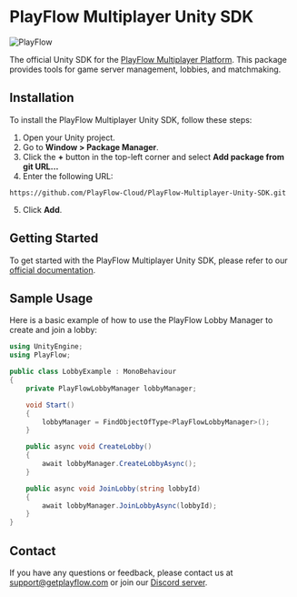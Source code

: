 # PlayFlow Multiplayer Unity SDK

![PlayFlow](https://getplayflow.com/wp-content/uploads/2024/04/playflow_logo_v2.png)

The official Unity SDK for the [PlayFlow Multiplayer Platform](https://getplayflow.com). This package provides tools for game server management, lobbies, and matchmaking.

## Installation

To install the PlayFlow Multiplayer Unity SDK, follow these steps:

1. Open your Unity project.
2. Go to **Window > Package Manager**.
3. Click the **+** button in the top-left corner and select **Add package from git URL...**
4. Enter the following URL:

```
https://github.com/PlayFlow-Cloud/PlayFlow-Multiplayer-Unity-SDK.git
```

5. Click **Add**.

## Getting Started

To get started with the PlayFlow Multiplayer Unity SDK, please refer to our [official documentation](https://docs.getplayflow.com).

## Sample Usage

Here is a basic example of how to use the PlayFlow Lobby Manager to create and join a lobby:

```csharp
using UnityEngine;
using PlayFlow;

public class LobbyExample : MonoBehaviour
{
    private PlayFlowLobbyManager lobbyManager;

    void Start()
    {
        lobbyManager = FindObjectOfType<PlayFlowLobbyManager>();
    }

    public async void CreateLobby()
    {
        await lobbyManager.CreateLobbyAsync();
    }

    public async void JoinLobby(string lobbyId)
    {
        await lobbyManager.JoinLobbyAsync(lobbyId);
    }
}
```

## Contact

If you have any questions or feedback, please contact us at [support@getplayflow.com](mailto:support@getplayflow.com) or join our [Discord server](https://discord.gg/P5w45Vx5Q8).
